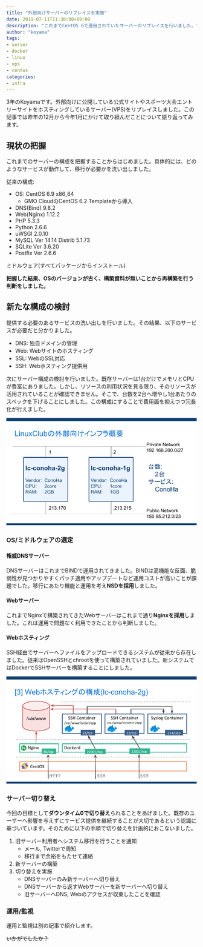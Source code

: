 ```yaml
---
title: "外部向けサーバーのリプレイスを実施"
date: 2019-07-11T11:30:00+09:00
description: "これまでCentOS 6で運用されていたサーバーのリプレイスを行いました。"
author: "koyama"
tags: 
- server
- docker
- linux
- vps
- centos
categories:
- infra
---
```


3年のKoyamaです。外部向けに公開している公式サイトやスポーツ大会エントリーサイトをホスティングしているサーバー(VPS)をリプレイスしました。この記事では昨年の12月から今年1月にかけて取り組んだことについて振り返ってみます。

## 現状の把握

これまでのサーバーの構成を把握することからはじめました。具体的には、どのようなサービスが動作して、移行が必要かを洗い出しました。

従来の構成:

- OS: CentOS 6.9 x86_64
    - GMO CloudのCentOS 6.2 Templateから導入
- DNS(Bind) 9.8.2
- Web(Nginx) 1.12.2
- PHP 5.3.3
- Python 2.6.6
- uWSGI 2.0.10
- MySQL Ver 14.14 Distrib 5.1.73
- SQLite Ver 3.6.20
- Postfix Ver 2.6.6

ミドルウェア(すべてパッケージからインストール)

**把握した結果、OSのバージョンが古く、構築資料が無いことから再構築を行う判断をしました。**

## 新たな構成の検討

提供する必要のあるサービスの洗い出しを行いました。その結果、以下のサービスが必要だと分かりました。

- DNS: 独自ドメインの管理
- Web: Webサイトのホスティング
- SSL: WebのSSL対応
- SSH: Webホスティング提供用

次にサーバー構成の検討を行いました。既存サーバーは1台だけでメモリとCPUが豊富にありました。しかし、リソースの利用状況を見る限り、そのリソースが活用されていることが確認できません。そこで、台数を2台へ増やし1台あたりのスペックを下げることにしました。この構成にすることで費用面を抑えつつ冗長化が行えました。

<img src="/post_media/server-replace-2019/server-architect.png">

### OS/ミドルウェアの選定

#### 権威DNSサーバー

DNSサーバーはこれまでBINDで運用されてきました。BINDは高機能な反面、脆弱性が見つかりやすくパッチ適用やアップデートなど運用コストが高いことが課題でした。移行にあたり機能と運用を考え**NSDを採用**しました。

#### Webサーバー

これまでNginxで構築されてきたWebサーバーはこれまで通り**Nginxを採用**しました。これは運用で問題なく利用できたことから判断しました。

#### Webホスティング

SSH経由でサーバーへファイルをアップロードできるシステムが従来から存在しました。従来はOpenSSHとchrootを使って構築されていました。新システムではDockerでSSHサーバーを構築することにしました。

<img src="/post_media/server-replace-2019/ssh-hosting.png">

### サーバー切り替え

今回の目標として**ダウンタイム0で切り替え**られることをあげました。既存のユーザーへ影響を与えずにサービス提供を継続することが大切であるという認識に基づいています。そのために以下の手順で切り替えを計画的におこないました。

1. 旧サーバー利用者へシステム移行を行うことを通知
    - メール, Twitterで周知
    - 移行まで余裕をもたせて連絡
1. 新サーバーの構築
1. 切り替えを実施
    - DNSサーバーのみ新サーバーへ切り替え
    - DNSサーバーから返すWebサーバーを新サーバーへ切り替え
    - 旧サーバーへDNS, Webのアクセスが収束したことを確認

### 運用/監視

運用と監視は別の記事で紹介します。

~~いかがでしたか？~~

